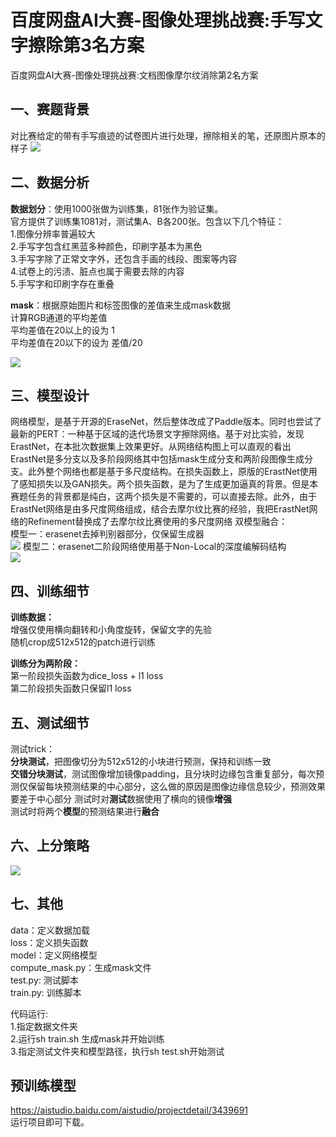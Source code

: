 # 百度网盘AI大赛-图像处理挑战赛:手写文字擦除第3名方案
百度网盘AI大赛-图像处理挑战赛:文档图像摩尔纹消除第2名方案
## 一、赛题背景
对比赛给定的带有手写痕迹的试卷图片进行处理，擦除相关的笔，还原图片原本的样子
![](https://ai-studio-static-online.cdn.bcebos.com/af2816877d054080987de1f47679fa656e5f498fd39744f5a9f94cc6c5a4fb9d)

## 二、数据分析
**数据划分**：使用1000张做为训练集，81张作为验证集。    
官方提供了训练集1081对，测试集A、B各200张。包含以下几个特征：    
1.图像分辨率普遍较大    
2.手写字包含红黑蓝多种颜色，印刷字基本为黑色    
3.手写字除了正常文字外，还包含手画的线段、图案等内容    
4.试卷上的污渍、脏点也属于需要去除的内容    
5.手写字和印刷字存在重叠    

**mask**：根据原始图片和标签图像的差值来生成mask数据    
计算RGB通道的平均差值    
平均差值在20以上的设为 1    
平均差值在20以下的设为 差值/20    

![](https://ai-studio-static-online.cdn.bcebos.com/255b0b9dd6e8426fae2d9f01c6bd17229fd4dbb37a5741539ba8d8ea87fd10f3)

## 三、模型设计
网络模型，是基于开源的EraseNet，然后整体改成了Paddle版本。同时也尝试了最新的PERT：一种基于区域的迭代场景文字擦除网络。基于对比实验，发现ErastNet，在本批次数据集上效果更好。从网络结构图上可以直观的看出ErastNet是多分支以及多阶段网络其中包括mask生成分支和两阶段图像生成分支。此外整个网络也都是基于多尺度结构。在损失函数上，原版的ErastNet使用了感知损失以及GAN损失。两个损失函数，是为了生成更加逼真的背景。但是本赛题任务的背景都是纯白，这两个损失是不需要的，可以直接去除。此外，由于ErastNet网络是由多尺度网络组成，结合去摩尔纹比赛的经验，我把ErastNet网络的Refinement替换成了去摩尔纹比赛使用的多尺度网络
双模型融合：    
模型一：erasenet去掉判别器部分，仅保留生成器    
![](https://ai-studio-static-online.cdn.bcebos.com/7546d26870a44fce9b5f118b8fc8e8501b7f4ed1e807468ebece4c9d21209ac0)
模型二：erasenet二阶段网络使用基于Non-Local的深度编解码结构    
![](https://ai-studio-static-online.cdn.bcebos.com/67f2b22dca8a491cad844354f2ba81601190f4bda4e44524a115b8c715bedbfb)

## 四、训练细节

**训练数据：**    
增强仅使用横向翻转和小角度旋转，保留文字的先验    
随机crop成512x512的patch进行训练    
    
**训练分为两阶段：**    
第一阶段损失函数为dice_loss + l1 loss    
第二阶段损失函数只保留l1 loss    

## 五、测试细节

测试trick：    
**分块测试**，把图像切分为512x512的小块进行预测，保持和训练一致    
**交错分块测试**，测试图像增加镜像padding，且分块时边缘包含重复部分，每次预测仅保留每块预测结果的中心部分，这么做的原因是图像边缘信息较少，预测效果要差于中心部分
测试时对**测试**数据使用了横向的镜像**增强**    
测试时将两个**模型**的预测结果进行**融合**    

## 六、上分策略

![](https://ai-studio-static-online.cdn.bcebos.com/88dd53709c1f47aca80f9ce63e344e8494c44c59b9534367b7aa4b5b0034caad)

## 七、其他
data：定义数据加载      
loss：定义损失函数       
model：定义网络模型    
compute_mask.py：生成mask文件    
test.py: 测试脚本    
train.py: 训练脚本    

代码运行:    
1.指定数据文件夹    
2.运行sh train.sh 生成mask并开始训练    
3.指定测试文件夹和模型路径，执行sh test.sh开始测试    
## 预训练模型    
https://aistudio.baidu.com/aistudio/projectdetail/3439691    
运行项目即可下载。    
 
